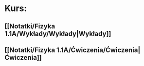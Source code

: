 # Kurs:
## [[Notatki/Fizyka 1.1A/Wykłady/Wykłady|Wykłady]]
## [[Notatki/Fizyka 1.1A/Ćwiczenia/Ćwiczenia|Ćwiczenia]]
